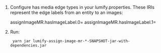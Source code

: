 
1. Configure has media edge types in your lumify.properties. These IRIs represent the edge labels from an entity to an images:

      assignImageMR.hasImageLabel.0=<edge iri>
      assignImageMR.hasImageLabel.1=<edge iri>

1. Run:

        yarn jar lumify-assign-image-mr-*-SNAPSHOT-jar-with-dependencies.jar
